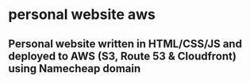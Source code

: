 # personal website aws

## Personal website written in HTML/CSS/JS and deployed to AWS (S3, Route 53 &amp; Cloudfront) using Namecheap domain
